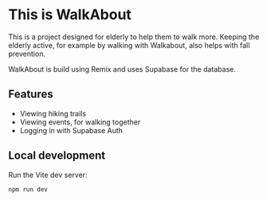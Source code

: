 # This is WalkAbout

This is a project designed for elderly to help them to walk more. Keeping the elderly active, for example by walking with Walkabout, also helps with fall prevention.

WalkAbout is build using Remix and uses Supabase for the database.

## Features

- Viewing hiking trails
- Viewing events, for walking together
- Logging in with Supabase Auth

## Local development

Run the Vite dev server:

```shellscript
npm run dev
```
